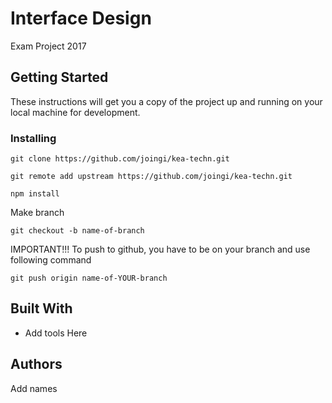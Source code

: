 # Interface Design

Exam Project 2017

## Getting Started

These instructions will get you a copy of the project up and running on your local machine for development.

### Installing
```
git clone https://github.com/joingi/kea-techn.git
```

```
git remote add upstream https://github.com/joingi/kea-techn.git
```

```
npm install
```

Make branch
```
git checkout -b name-of-branch
```

IMPORTANT!!!
To push to github, you have to be on your branch and use following command
```
git push origin name-of-YOUR-branch
```
## Built With

* Add tools Here

## Authors
Add names

